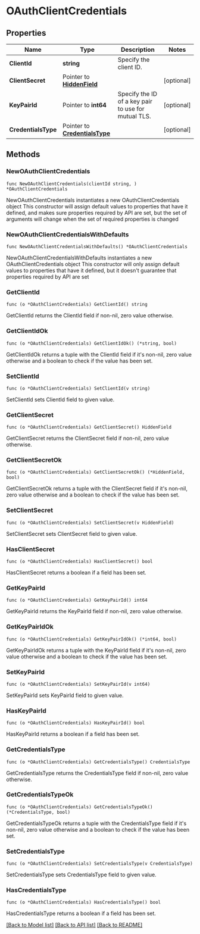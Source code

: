 # OAuthClientCredentials

## Properties

Name | Type | Description | Notes
------------ | ------------- | ------------- | -------------
**ClientId** | **string** | Specify the client ID. | 
**ClientSecret** | Pointer to [**HiddenField**](HiddenField.md) |  | [optional] 
**KeyPairId** | Pointer to **int64** | Specify the ID of a key pair to use for mutual TLS. | [optional] 
**CredentialsType** | Pointer to [**CredentialsType**](CredentialsType.md) |  | [optional] 

## Methods

### NewOAuthClientCredentials

`func NewOAuthClientCredentials(clientId string, ) *OAuthClientCredentials`

NewOAuthClientCredentials instantiates a new OAuthClientCredentials object
This constructor will assign default values to properties that have it defined,
and makes sure properties required by API are set, but the set of arguments
will change when the set of required properties is changed

### NewOAuthClientCredentialsWithDefaults

`func NewOAuthClientCredentialsWithDefaults() *OAuthClientCredentials`

NewOAuthClientCredentialsWithDefaults instantiates a new OAuthClientCredentials object
This constructor will only assign default values to properties that have it defined,
but it doesn't guarantee that properties required by API are set

### GetClientId

`func (o *OAuthClientCredentials) GetClientId() string`

GetClientId returns the ClientId field if non-nil, zero value otherwise.

### GetClientIdOk

`func (o *OAuthClientCredentials) GetClientIdOk() (*string, bool)`

GetClientIdOk returns a tuple with the ClientId field if it's non-nil, zero value otherwise
and a boolean to check if the value has been set.

### SetClientId

`func (o *OAuthClientCredentials) SetClientId(v string)`

SetClientId sets ClientId field to given value.


### GetClientSecret

`func (o *OAuthClientCredentials) GetClientSecret() HiddenField`

GetClientSecret returns the ClientSecret field if non-nil, zero value otherwise.

### GetClientSecretOk

`func (o *OAuthClientCredentials) GetClientSecretOk() (*HiddenField, bool)`

GetClientSecretOk returns a tuple with the ClientSecret field if it's non-nil, zero value otherwise
and a boolean to check if the value has been set.

### SetClientSecret

`func (o *OAuthClientCredentials) SetClientSecret(v HiddenField)`

SetClientSecret sets ClientSecret field to given value.

### HasClientSecret

`func (o *OAuthClientCredentials) HasClientSecret() bool`

HasClientSecret returns a boolean if a field has been set.

### GetKeyPairId

`func (o *OAuthClientCredentials) GetKeyPairId() int64`

GetKeyPairId returns the KeyPairId field if non-nil, zero value otherwise.

### GetKeyPairIdOk

`func (o *OAuthClientCredentials) GetKeyPairIdOk() (*int64, bool)`

GetKeyPairIdOk returns a tuple with the KeyPairId field if it's non-nil, zero value otherwise
and a boolean to check if the value has been set.

### SetKeyPairId

`func (o *OAuthClientCredentials) SetKeyPairId(v int64)`

SetKeyPairId sets KeyPairId field to given value.

### HasKeyPairId

`func (o *OAuthClientCredentials) HasKeyPairId() bool`

HasKeyPairId returns a boolean if a field has been set.

### GetCredentialsType

`func (o *OAuthClientCredentials) GetCredentialsType() CredentialsType`

GetCredentialsType returns the CredentialsType field if non-nil, zero value otherwise.

### GetCredentialsTypeOk

`func (o *OAuthClientCredentials) GetCredentialsTypeOk() (*CredentialsType, bool)`

GetCredentialsTypeOk returns a tuple with the CredentialsType field if it's non-nil, zero value otherwise
and a boolean to check if the value has been set.

### SetCredentialsType

`func (o *OAuthClientCredentials) SetCredentialsType(v CredentialsType)`

SetCredentialsType sets CredentialsType field to given value.

### HasCredentialsType

`func (o *OAuthClientCredentials) HasCredentialsType() bool`

HasCredentialsType returns a boolean if a field has been set.


[[Back to Model list]](../README.md#documentation-for-models) [[Back to API list]](../README.md#documentation-for-api-endpoints) [[Back to README]](../README.md)


